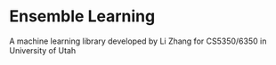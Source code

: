 # Ensemble Learning

A machine learning library developed by Li Zhang for CS5350/6350 in University of Utah
